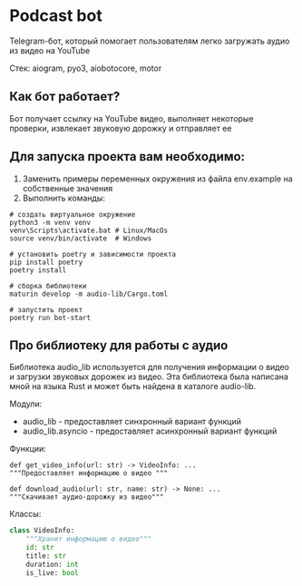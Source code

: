 # Podcast bot
Telegram-бот, который помогает пользователям легко загружать аудио из видео на YouTube

Стек: aiogram, pyo3, aiobotocore, motor

## Как бот работает?                                                                                      
Бот получает ссылку на YouTube видео, выполняет некоторые проверки, извлекает звуковую дорожку и отправляет ее

## Для запуска проекта вам необходимо:
1) Заменить примеры переменных окружения из файла env.example на собственные значения
2) Выполнить команды:
```shell
# создать виртуальное окружение
python3 -m venv venv 
venv\Scripts\activate.bat # Linux/MacOs
source venv/bin/activate  # Windows

# установить poetry и зависимости проекта
pip install poetry
poetry install

# сборка библиотеки 
maturin develop -m audio-lib/Cargo.toml

# запустить проект
poetry run bot-start 
```

## Про библиотеку для работы с аудио
Библиотека audio_lib используется для получения информации о видео и загрузки звуковых дорожек из видео. 
Эта библиотека была написана мной на языка Rust и может быть найдена в каталоге audio-lib.

Модули:
* audio_lib - предоставляет синхронный вариант функций
* audio_lib.asyncio - предоставляет асинхронный вариант функций

Функции:
```python3
def get_video_info(url: str) -> VideoInfo: ...
"""Предоставляет информацию о видео """

def download_audio(url: str, name: str) -> None: ...
"""Скачивает аудио-дорожку из видео"""
```

Классы:
```python
class VideoInfo:
    """Хранит информацию о видео"""
    id: str
    title: str
    duration: int
    is_live: bool
```
